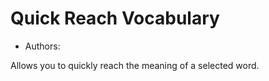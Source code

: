 # Quick Reach Vocabulary #

* Authors: 

Allows you to quickly reach the meaning of a selected word.

